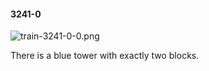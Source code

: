 #### 3241-0
![train-3241-0-0.png](https://github.com/lil-lab/nlvr/raw/master/nlvr/train/images/32/train-3241-0-0.png "train-3241-0-0.png")

There is a blue tower with exactly two blocks.